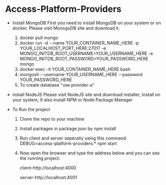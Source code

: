 # Access-Platform-Providers



 - Install MongoDB
   First you need to install MongoDB on your system or on docker, Please visit MonogoDB site and download it.
   
   1. docker pull mongo
   2. docker run -d --name YOUR_CONTAINER_NAME_HERE -p YOUR_LOCALHOST_PORT_HERE:27017 -e MONGO_INITDB_ROOT_USERNAME=YOUR_USERNAME_HERE -e MONGO_INITDB_ROOT_PASSWORD=YOUR_PASSWORD_HERE mongo
   3. docker exec -it YOUR_CONTAINER_NAME_HERE bash
   4. mongosh --username YOUR_USERNAME_HERE --password YOUR_PASSWORD_HERE
   5. To create database "use provider-a"
   
 - install NodeJS
   Please visit NodeJS site and download installer, Install on your system, It also install NPM or Node Package Manager
   
 - To Run the project
   1. Clone the repo to your machine
   2. Install packages in package.json by npm install
   3. Run client and server seperatly using this command  DEBUG=access-platform-providers:* npm start
   4. Now open the browser and type the address below and you can see the running project.
   
      client-http://localhost:4000
      
      server-http://localhost:4001
 
